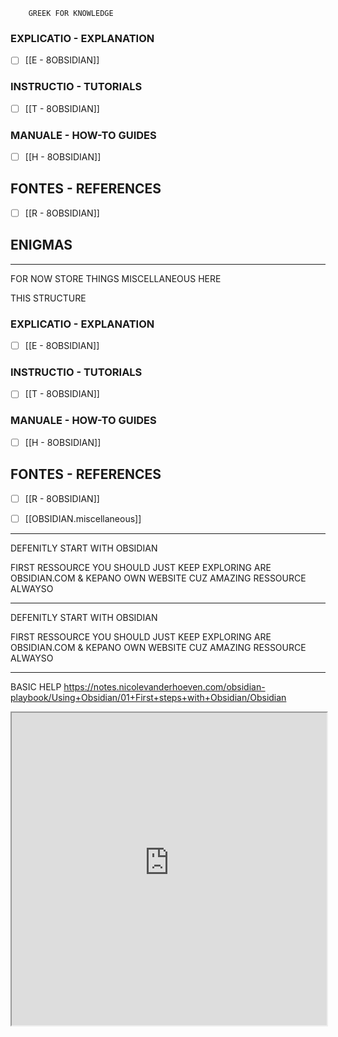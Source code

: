 		GREEK FOR KNOWLEDGE 


### EXPLICATIO - EXPLANATION

- [ ] [[E - 8OBSIDIAN]]


### INSTRUCTIO - TUTORIALS

- [ ] [[T - 8OBSIDIAN]]


### MANUALE - HOW-TO GUIDES

- [ ] [[H - 8OBSIDIAN]]


## FONTES - REFERENCES

- [ ] [[R - 8OBSIDIAN]]

















## ENIGMAS
---

FOR NOW STORE THINGS MISCELLANEOUS HERE

THIS STRUCTURE

### EXPLICATIO - EXPLANATION

- [ ] [[E - 8OBSIDIAN]]


### INSTRUCTIO - TUTORIALS

- [ ] [[T - 8OBSIDIAN]]


### MANUALE - HOW-TO GUIDES

- [ ] [[H - 8OBSIDIAN]]


## FONTES - REFERENCES

- [ ] [[R - 8OBSIDIAN]]





- [ ] [[OBSIDIAN.miscellaneous]]


----


DEFENITLY START WITH OBSIDIAN

FIRST RESSOURCE YOU SHOULD JUST KEEP EXPLORING ARE OBSIDIAN.COM & KEPANO OWN WEBSITE CUZ AMAZING RESSOURCE ALWAYSO


-----


DEFENITLY START WITH OBSIDIAN

FIRST RESSOURCE YOU SHOULD JUST KEEP EXPLORING ARE OBSIDIAN.COM & KEPANO OWN WEBSITE CUZ AMAZING RESSOURCE ALWAYSO


----

BASIC HELP
https://notes.nicolevanderhoeven.com/obsidian-playbook/Using+Obsidian/01+First+steps+with+Obsidian/Obsidian

<iframe allowfullscreen src="https://notes.nicolevanderhoeven.com/obsidian-playbook/Using+Obsidian/01+First+steps+with+Obsidian/Obsidian" width="100%" height="500" />




----






----

## [[DRAWING - OBSIDIAN MASS LINKS]]


AMAZING OBSIDIAN RESSOURCE
- https://github.com/kmaasrud/awesome-obsidian






-----